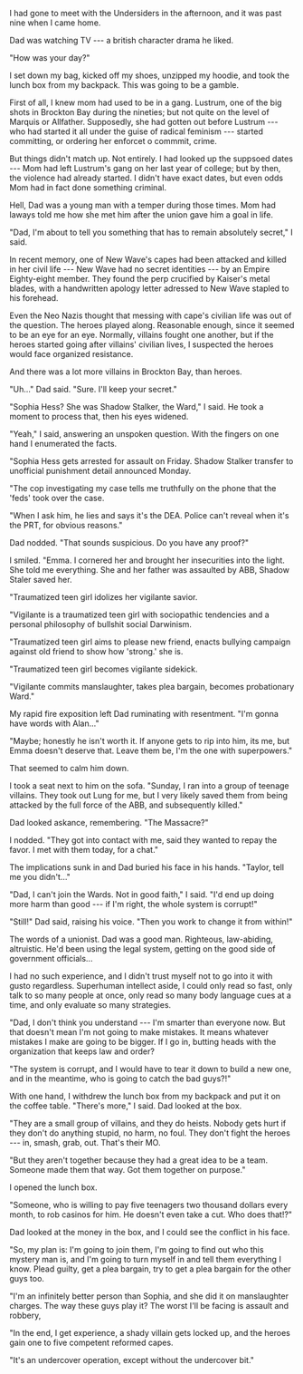 I had gone to meet with the Undersiders in the afternoon, and it was past nine when I came home.

Dad was watching TV --- a british character drama he liked.

"How was your day?"

I set down my bag, kicked off my shoes, unzipped my hoodie, and took the lunch box from
my backpack. This was going to be a gamble.

First of all, I knew mom had used to be in a gang. Lustrum, one of the big shots in Brockton
Bay during the nineties; but not quite on the level of Marquis or Allfather. Supposedly, she
had gotten out before Lustrum --- who had started it all under the guise of radical feminism ---
started committing, or ordering her enforcet o commmit, crime.

But things didn't match up. Not entirely. I had looked up the suppsoed dates --- Mom had left
Lustrum's gang on her last year of college; but by then, the violence had already started. I didn't
have exact dates, but even odds Mom had in fact done something criminal.

Hell, Dad was a young man with a temper during those times. Mom had laways told me how she
met him after the union gave him a goal in life.

"Dad, I'm about to tell you something that has to remain absolutely secret," I said.

In recent memory, one of New Wave's capes had been attacked and killed in her civil life ---
New Wave had no secret identities --- by an Empire Eighty-eight member. They found the perp
crucified by Kaiser's metal blades, with a handwritten apology letter adressed to New Wave stapled
to his forehead.

Even the Neo Nazis thought that messing with cape's civilian life was out of the question. The
heroes played along. Reasonable enough, since it seemed to be an eye for an eye. Normally, villains
fought one another, but if the heroes started going after villains' civilian lives, I suspected the
heroes would face organized resistance.

And there was a lot more villains in Brockton Bay, than heroes.

"Uh..." Dad said. "Sure. I'll keep your secret."

"Sophia Hess? She was Shadow Stalker, the Ward," I said. He took a moment to process that, then his
eyes widened.

"Yeah," I said, answering an unspoken question. With the fingers on one hand I enumerated the facts.

"Sophia Hess gets arrested for assault on Friday. Shadow Stalker transfer to unofficial punishment detail
announced Monday.

"The cop investigating my case tells me truthfully on the phone that the 'feds' took over the case.

"When I ask him, he lies and says it's the DEA. Police can't reveal when it's the PRT, for obvious reasons."

Dad nodded. "That sounds suspicious. Do you have any proof?"

I smiled. "Emma. I cornered her and brought her insecurities into the light. She told
me everything. She and her father was assaulted by ABB, Shadow Staler saved her.

"Traumatized teen girl idolizes her vigilante savior. 

"Vigilante is a traumatized teen girl with sociopathic tendencies and a personal philosophy
of bullshit social Darwinism.

"Traumatized teen girl aims to please new friend, enacts bullying campaign against old friend
to show how 'strong.' she is.

"Traumatized teen girl becomes vigilante sidekick.

"Vigilante commits manslaughter, takes plea bargain, becomes probationary Ward."

My rapid fire exposition left Dad ruminating with resentment. "I'm gonna have words with Alan..."

"Maybe; honestly he isn't worth it. If anyone gets to rip into him, its me, but Emma doesn't deserve that.
Leave them be, I'm the one with superpowers."

That seemed to calm him down.

I took a seat next to him on the sofa. "Sunday, I ran into a group of teenage villains. They
took out Lung for me, but I very likely saved them from being attacked by the full force of
the ABB, and subsequently killed."

Dad looked askance, remembering. "The Massacre?"

I nodded. "They got into contact with me, said they wanted to repay the favor.
I met with them today, for a chat."

The implications sunk in and Dad buried his face in his hands. "Taylor, tell me you didn't..."

"Dad, I can't join the Wards. Not in good faith," I said. "I'd end up doing more harm
than good --- if I'm right, the whole system is corrupt!"

"Still!" Dad said, raising his voice. "Then you work to change it from within!"

The words of a unionist. Dad was a good man. Righteous, law-abiding, altruistic.
He'd been using the legal system, getting on the good side of government officials...

I had no such experience, and I didn't trust myself not to go into it
with gusto regardless. Superhuman intellect aside, I could only read so fast, only
talk to so many people at once, only read so many body language cues at a time, and
only evaluate so many strategies.

"Dad, I don't think you understand --- I'm smarter than everyone now. But that doesn't
mean I'm not going to make mistakes. It means whatever mistakes I make are going to be bigger.
If I go in, butting heads with the organization that keeps law and order?

"The system is corrupt, and I would have to tear it down to build a new one, and in the
meantime, who is going to catch the bad guys?!"

With one hand, I withdrew the lunch box from my backpack and put it on the coffee table.
"There's more," I said. Dad looked at the box.

"They are a small group of villains, and they do heists. Nobody gets hurt if they don't
do anything stupid, no harm, no foul. They don't fight the heroes --- in, smash, grab, out.
That's their MO.

"But they aren't together because they had a great idea to be a team. Someone made them
that way. Got them together on purpose."

I opened the lunch box.

"Someone, who is willing to pay five teenagers two thousand dollars every month, to
rob casinos for him. He doesn't even take a cut. Who does that!?"

Dad looked at the money in the box, and I could see the conflict in his face.

"So, my plan is: I'm going to join them, I'm going to find out who this mystery man
is, and I'm going to turn myself in and tell them everything I know. Plead guilty, get
a plea bargain, try to get a plea bargain for the other guys too.

"I'm an infinitely better person than Sophia, and she did it on manslaughter
charges. The way these guys play it? The worst I'll be facing is assault and robbery,

"In the end, I get experience, a shady villain gets locked up, and the heroes gain
one to five competent reformed capes.

"It's an undercover operation, except without the undercover bit."

